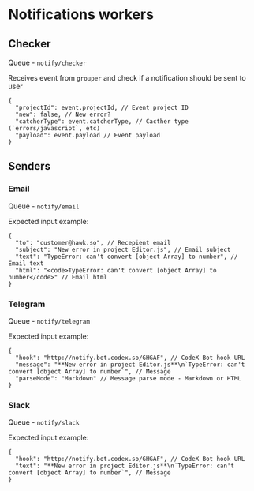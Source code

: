 # Notifications workers

## Checker

Queue - `notify/checker`

Receives event from `grouper` and check if a notification should be sent to user

```json5
{
  "projectId": event.projectId, // Event project ID 
  "new": false, // New error?
  "catcherType": event.catcherType, // Cacther type (`errors/javascript`, etc)
  "payload": event.payload // Event payload
}
```

## Senders

### Email

Queue - `notify/email`

Expected input example:

```json5
{
  "to": "customer@hawk.so", // Recepient email
  "subject": "New error in project Editor.js", // Email subject
  "text": "TypeError: can't convert [object Array] to number", // Email text
  "html": "<code>TypeError: can't convert [object Array] to number</code>" // Email html
}
```

### Telegram

Queue - `notify/telegram`

Expected input example:

```json5
{
  "hook": "http://notify.bot.codex.so/GHGAF", // CodeX Bot hook URL
  "message": "**New error in project Editor.js**\n`TypeError: can't convert [object Array] to number`", // Message
  "parseMode": "Markdown" // Message parse mode - Markdown or HTML
}
```

### Slack

Queue - `notify/slack`

Expected input example:

```json5
{
  "hook": "http://notify.bot.codex.so/GHGAF", // CodeX Bot hook URL
  "text": "**New error in project Editor.js**\n`TypeError: can't convert [object Array] to number`", // Message
}
```
